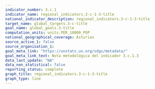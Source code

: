 ```yaml
---
indicator_number: 3.c.1
indicator_name: regional_indicators.3-c-1-3-title
national_indicator_description: regional_indicators.3-c-1-3-title
target_name: global_targets.3-c-title
goal_name: global_goals.3-title
computation_units: units.PER_10000_POP
national_geographical_coverage: Asturias
source_active_1: false
source_organisation_1:  
goal_meta_link: "https://unstats.un.org/sdgs/metadata/"
goal_meta_link_text: Nota metodológica del indicador 3.c.1.3
data_last_update: "NA"
data_non_statistical: false
reporting_status: complete
graph_title: regional_indicators.3-c-1-3-title
graph_type: line
---
```

